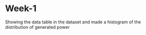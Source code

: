 # Week-1
Showing the data table in the dataset and made a histogram of the distribution of generated power
